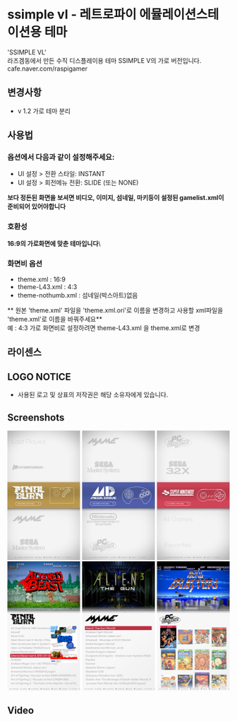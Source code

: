 # ssimple vl - 레트로파이 에뮬레이션스테이션용 테마
'SSIMPLE VL'\
라즈겜동에서 만든 수직 디스플레이용 테마 SSIMPLE V의 가로 버전입니다.
cafe.naver.com/raspigamer

## 변경사항
- v 1.2 가로 테마 분리

## 사용법

### 옵션에서 다음과 같이 설정해주세요:
- UI 설정 > 전환 스타일: INSTANT
- UI 설정 > 회전메뉴 전환: SLIDE (또는 NONE)

**보다 정돈된 화면을 보셔면 비디오, 이미지, 섬네일, 마키등이 설정된 gamelist.xml이 준비되어 있어야합니다**

### 호환성

**16:9의 가로화면에 맞춘 테마입니다**\

### 화면비 옵션

- theme.xml : 16:9
- theme-L43.xml : 4:3
- theme-nothumb.xml : 섬네일(박스아트)없음

** 원본 'theme.xml' 파일을 'theme.xml.ori'로 이름을 변경하고 사용할 xml파일을 'theme.xml'로 이름을 바꿔주세요**\
  예 : 4:3 가로 화면비로 설정하려면 theme-L43.xml 을 theme.xml로 변경


## 라이센스


## LOGO NOTICE
* 사용된 로고 및 상표의 저작권은 해당 소유자에게 있습니다.

## Screenshots
![screenshot example01](screenshot00.png)
![screenshot example02](screenshot01.png)

## Video
